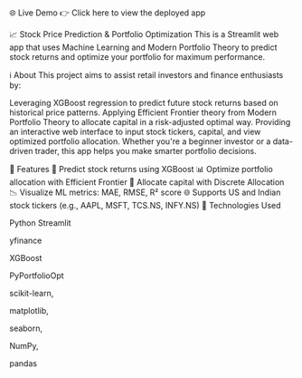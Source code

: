 🌐 Live Demo
👉 Click here to view the deployed app

📈 Stock Price Prediction & Portfolio Optimization
This is a Streamlit web app that uses Machine Learning and Modern Portfolio Theory to predict stock returns and optimize your portfolio for maximum performance.

ℹ️ About
This project aims to assist retail investors and finance enthusiasts by:

Leveraging XGBoost regression to predict future stock returns based on historical price patterns.
Applying Efficient Frontier theory from Modern Portfolio Theory to allocate capital in a risk-adjusted optimal way.
Providing an interactive web interface to input stock tickers, capital, and view optimized portfolio allocation.
Whether you're a beginner investor or a data-driven trader, this app helps you make smarter portfolio decisions.

🚀 Features
🔮 Predict stock returns using XGBoost
📊 Optimize portfolio allocation with Efficient Frontier
💼 Allocate capital with Discrete Allocation
📉 Visualize ML metrics: MAE, RMSE, R² score
🌐 Supports US and Indian stock tickers (e.g., AAPL, MSFT, TCS.NS, INFY.NS)
🧠 Technologies Used

Python
Streamlit

yfinance

XGBoost

PyPortfolioOpt

scikit-learn,

matplotlib,

seaborn,

NumPy,

pandas 
